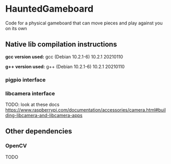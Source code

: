 # HauntedGameboard

Code for a physical gameboard that can move pieces and play against you on its own

## Native lib compilation instructions

**gcc version used:** gcc (Debian 10.2.1-6) 10.2.1 20210110

**g++ version used:** g++ (Debian 10.2.1-6) 10.2.1 20210110

### pigpio interface

### libcamera interface

TODO: look at these
docs https://www.raspberrypi.com/documentation/accessories/camera.html#building-libcamera-and-libcamera-apps

## Other dependencies

### OpenCV

TODO
